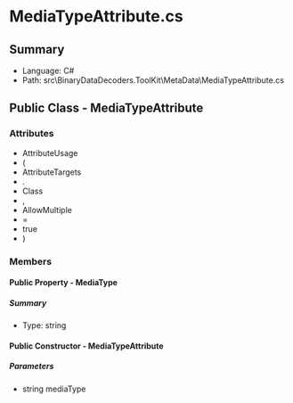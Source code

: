 ﻿# MediaTypeAttribute.cs

## Summary

* Language: C#
* Path: src\BinaryDataDecoders.ToolKit\MetaData\MediaTypeAttribute.cs

## Public Class - MediaTypeAttribute

### Attributes

 - AttributeUsage
 - (
 - AttributeTargets
 - .
 - Class
 - ,
 - AllowMultiple
 - =
 - true
 - )

### Members

#### Public Property - MediaType

##### Summary

 * Type: string 

#### Public Constructor - MediaTypeAttribute

#####  Parameters

 - string mediaType 

